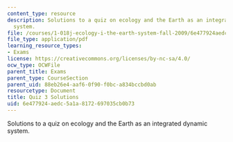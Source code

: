 ```yaml
---
content_type: resource
description: Solutions to a quiz on ecology and the Earth as an integrated dynamic
  system.
file: /courses/1-018j-ecology-i-the-earth-system-fall-2009/6e477924aedc5a1a8172697035cb0b73_MIT1_018JF09_study_sol_3.pdf
file_type: application/pdf
learning_resource_types:
- Exams
license: https://creativecommons.org/licenses/by-nc-sa/4.0/
ocw_type: OCWFile
parent_title: Exams
parent_type: CourseSection
parent_uid: 88eb26e4-aaf6-0f90-f0bc-a834bccbd0ab
resourcetype: Document
title: Quiz 3 Solutions
uid: 6e477924-aedc-5a1a-8172-697035cb0b73
---
```

Solutions to a quiz on ecology and the Earth as an integrated dynamic system.